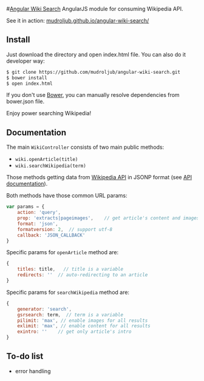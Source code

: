 #[Angular Wiki Search](http://mudroljub.github.io/angular-wiki-search/)
AngularJS module for consuming Wikipedia API.

See it in action: [mudroljub.github.io/angular-wiki-search/](http://mudroljub.github.io/angular-wiki-search/)

## Install
Just download the directory and open index.html file. You can also do it developer way:

```sh
$ git clone https://github.com/mudroljub/angular-wiki-search.git
$ bower install
$ open index.html
```

If you don't use [Bower](http://bower.io/), you can manually resolve dependencies from bower.json file.

Enjoy power searching Wikipedia!

## Documentation
The main `WikiController` consists of two main public methods:
- `wiki.openArticle(title)`
- `wiki.searchWikipedia(term)`

Those methods getting data from [Wikipedia API](http://en.wikipedia.org/w/api.php) in JSONP format (see [API documentation](https://www.mediawiki.org/wiki/API:Main_page)).

Both methods have those common URL params:
```js
var params = {
    action: 'query',
    prop: 'extracts|pageimages',    // get article's content and images
    format: 'json',
    formatversion: 2,  // support utf-8
    callback: 'JSON_CALLBACK'
}
```

Specific params for `openArticle` method are:

```js
{
    titles: title,   // title is a variable
    redirects: ''  // auto-redirecting to an article
}
```

Specific params for `searchWikipedia` method are:

```js
{
    generator: 'search',
    gsrsearch: term,  // term is a variable
    pilimit: 'max', // enable images for all results
    exlimit: 'max', // enable content for all results
    exintro: ''    // get only article's intro
}
```

## To-do list
- error handling
